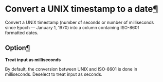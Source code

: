 Convert a UNIX timestamp to a date[¶](#convert-a-unix-timestamp-to-a-date "Permalink to this heading")
======================================================================================================


Convert a UNIX timestamp (number of seconds or number of milliseconds since Epoch — January 1, 1970\) into a column containing ISO\-8601 formatted dates.



Option[¶](#option "Permalink to this heading")
----------------------------------------------


**Treat input as milliseconds**


By default, the conversion between UNIX and ISO\-8601 is done in milliseconds. Deselect to treat input as seconds.